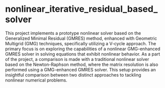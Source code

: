 # nonlinear_iterative_residual_based_solver
 
This project implements a prototype nonlinear solver based on the Generalized Minimal Residual (GMRES) method, enhanced with Geometric Multigrid (GMG) techniques, specifically utilizing a V-cycle approach. The primary focus is on exploring the capabilities of a nonlinear GMG-enhanced GMRES solver in solving equations that exhibit nonlinear behavior. As a part of the project, a comparison is made with a traditional nonlinear solver based on the Newton-Raphson method, where the matrix resolution is also performed using a GMG-enhanced GMRES solver. This setup provides an insightful comparison between two distinct approaches to tackling nonlinear numerical problems.
